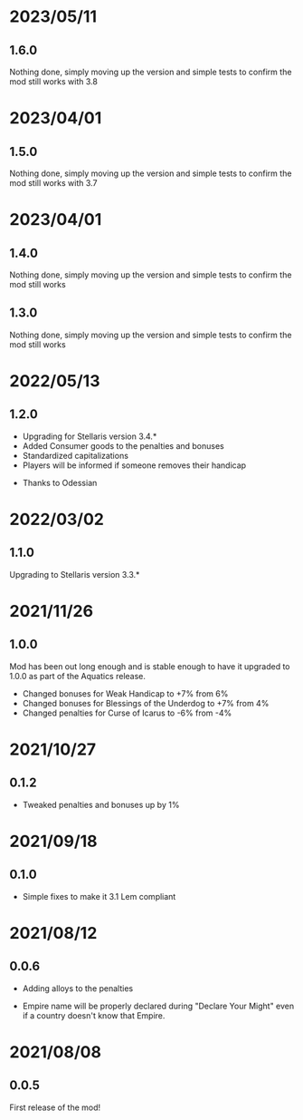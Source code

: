 # 2023/05/11

## 1.6.0

Nothing done, simply moving up the version and simple tests to confirm the mod still works with 3.8

# 2023/04/01

## 1.5.0

Nothing done, simply moving up the version and simple tests to confirm the mod still works with 3.7

# 2023/04/01

## 1.4.0

Nothing done, simply moving up the version and simple tests to confirm the mod still works

## 1.3.0

Nothing done, simply moving up the version and simple tests to confirm the mod still works

# 2022/05/13

## 1.2.0

* Upgrading for Stellaris version 3.4.*
* Added Consumer goods to the penalties and bonuses
* Standardized capitalizations
* Players will be informed if someone removes their handicap

- Thanks to Odessian

# 2022/03/02

## 1.1.0

Upgrading to Stellaris version 3.3.*

# 2021/11/26

## 1.0.0

Mod has been out long enough and is stable enough to have it upgraded to 1.0.0 as part of the Aquatics release.

* Changed bonuses for Weak Handicap to +7% from 6%
* Changed bonuses for Blessings of the Underdog to +7% from 4%
* Changed penalties for Curse of Icarus to -6% from -4%

# 2021/10/27

## 0.1.2

* Tweaked penalties and bonuses up by 1%

# 2021/09/18

## 0.1.0

* Simple fixes to make it 3.1 Lem compliant

# 2021/08/12

## 0.0.6

* Adding alloys to the penalties

* Empire name will be properly declared during "Declare Your Might" even if a country doesn't know that Empire.

# 2021/08/08

## 0.0.5

First release of the mod!